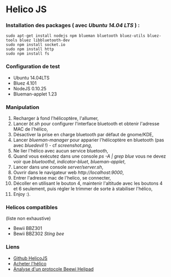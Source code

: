 Helico JS
============

### Installation des packages ( avec *Ubuntu 14.04 LTS* ) :
    sudo apt-get install nodejs npm blueman bluetooth bluez-utils bluez-tools bluez libbluetooth-dev
    sudo npm install socket.io
    sudo npm install http
    sudo npm install fs

### Configuration de test

* Ubuntu 14.04LTS
* Bluez 4.101
* NodeJS 0.10.25 
* Blueman-applet 1.23

### Manipulation

1. Recharger à fond l'hélicoptère, l'allumer,
2. Lancer *bt.sh* pour configurer l'interface bluetooth et obtenir l'adresse MAC de l'hélico,
3. Désactiver la prise en charge bluetooth par défaut de gnome/KDE,
4. Lancer *blueman-manager* pour apparier l'hélicoptère en bluetooth (pas avec *bluedevil* !) - cf *screenshot.png*,
5. Ne lier l'hélico avec aucun service bluetooth,
6. Quand vous exécutez dans une console *ps -A | grep blue* vous ne devez voir que *bluetoothd*, *indicator-bluet*, *blueman-applet*,
7. Lancer dans une console *server/server.sh*,
8. Ouvrir dans le navigateur web *http://localhost:9000*,
9. Entrer l'adresse mac de l'helico, se connecter,
10. Décoller en utilisant le bouton 4, maintenir l'altitude avec les boutons 4 et 6 seulement, puis régler le trimmer de sorte à stabiliser l'hélico,
11. Enjoy :). 

### Helicos compatibles
(liste non exhaustive)

* Bewii BBZ301
* Bewii BBZ302 *Sting bee*

### Liens

* [Github HelicoJS](https://github.com/xavierjs/helicojs)
* [Acheter l'hélico](http://www.priceminister.com/offer/buy/191020957/gadgets-helicoptere-bluetooth-interactif-noir-pour-android-2-1.html)
* [Analyse d'un protocole Beewi Helipad](https://ex0ns.me/2012/09/16/analyse-d-un-protocole-beewi-helipad/)